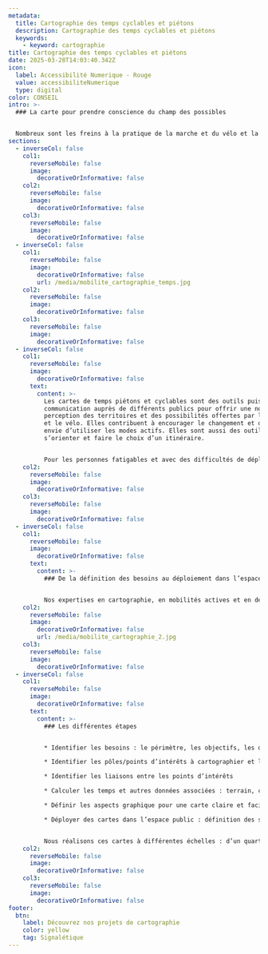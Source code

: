 ```yaml
---
metadata:
  title: Cartographie des temps cyclables et piétons
  description: Cartographie des temps cyclables et piétons
  keywords:
    - keyword: cartographie
title: Cartographie des temps cyclables et piétons
date: 2025-03-28T14:03:40.342Z
icon:
  label: Accessibilité Numerique - Rouge
  value: accessibiliteNumerique
  type: digital
color: CONSEIL
intro: >-
  ### La carte pour prendre conscience du champ des possibles


  Nombreux sont les freins à la pratique de la marche et du vélo et la question des temps de déplacements et des distances en fait partie. “Je n’ai pas le temps”, “C’est trop loin”, “c’est impossible à pied et à vélo” sont des témoignages qui reviennent régulièrement.
sections:
  - inverseCol: false
    col1:
      reverseMobile: false
      image:
        decorativeOrInformative: false
    col2:
      reverseMobile: false
      image:
        decorativeOrInformative: false
    col3:
      reverseMobile: false
      image:
        decorativeOrInformative: false
  - inverseCol: false
    col1:
      reverseMobile: false
      image:
        decorativeOrInformative: false
        url: /media/mobilite_cartographie_temps.jpg
    col2:
      reverseMobile: false
      image:
        decorativeOrInformative: false
    col3:
      reverseMobile: false
      image:
        decorativeOrInformative: false
  - inverseCol: false
    col1:
      reverseMobile: false
      image:
        decorativeOrInformative: false
      text:
        content: >-
          Les cartes de temps piétons et cyclables sont des outils puissants de
          communication auprès de différents publics pour offrir une nouvelle
          perception des territoires et des possibilités offertes par la marche
          et le vélo. Elles contribuent à encourager le changement et donner
          envie d’utiliser les modes actifs. Elles sont aussi des outils pour
          s’orienter et faire le choix d’un itinéraire.


          Pour les personnes fatigables et avec des difficultés de déplacements, elles sont un repère pour savoir dans quoi elles s’engagent et si elles auront les capacités d’aller jusqu’à un point d’intérêt.
    col2:
      reverseMobile: false
      image:
        decorativeOrInformative: false
    col3:
      reverseMobile: false
      image:
        decorativeOrInformative: false
  - inverseCol: false
    col1:
      reverseMobile: false
      image:
        decorativeOrInformative: false
      text:
        content: >-
          ### De la définition des besoins au déploiement dans l’espace public


          Nos expertises en cartographie, en mobilités actives et en design graphique nous permettent d’accompagner les acteurs dans la fabrication et le déploiement de cartes claire, lisible et compréhensible.
    col2:
      reverseMobile: false
      image:
        decorativeOrInformative: false
        url: /media/mobilite_cartographie_2.jpg
    col3:
      reverseMobile: false
      image:
        decorativeOrInformative: false
  - inverseCol: false
    col1:
      reverseMobile: false
      image:
        decorativeOrInformative: false
      text:
        content: >-
          ### Les différentes étapes


          * Identifier les besoins : le périmètre, les objectifs, les données à mobiliser, le format des cartes, les supports et le déploiement des cartes

          * Identifier les pôles/points d’intérêts à cartographier et leurs dénominations

          * Identifier les liaisons entre les points d’intérêts

          * Calculer les temps et autres données associées : terrain, calculateurs d’itinéraires, outils SIG

          * Définir les aspects graphique pour une carte claire et facile à lire : types de liaisons, types de fond de plan

          * Déployer des cartes dans l’espace public : définition des supports et des implantations, chiffrages, guide technique.


          Nous réalisons ces cartes à différentes échelles : d’un quartier, d’un parc, d’un centre ville pour les piétons à une aire urbaine regroupant plusieurs intercommunalités pour les vélos.
    col2:
      reverseMobile: false
      image:
        decorativeOrInformative: false
    col3:
      reverseMobile: false
      image:
        decorativeOrInformative: false
footer:
  btn:
    label: Découvrez nos projets de cartographie
    color: yellow
    tag: Signalétique
---
```

